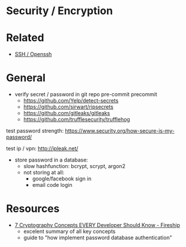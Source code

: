 # Security / Encryption

# Related

- [SSH / Openssh](./it/security-encryption-ssh.md)

# General

- verify secret / password in git repo pre-commit precommit
  - https://github.com/Yelp/detect-secrets
  - https://github.com/sirwart/ripsecrets
  - https://github.com/gitleaks/gitleaks
  - https://github.com/trufflesecurity/trufflehog



test password strength: https://www.security.org/how-secure-is-my-password/

test ip / vpn: http://ipleak.net/

- store password in a database:
  - slow hashfunction: bcrypt, scrypt, argon2
  - not storing at all:
    - google/facebook sign in
    - email code login

# Resources

- [7 Cryptography Concepts EVERY Developer Should Know - Fireship](https://youtu.be/NuyzuNBFWxQ)
    - excelent summary of all key concepts
    - guide to "how implement password database authentication"


